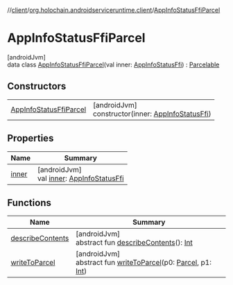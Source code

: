 //[client](../../../index.md)/[org.holochain.androidserviceruntime.client](../index.md)/[AppInfoStatusFfiParcel](index.md)

# AppInfoStatusFfiParcel

[androidJvm]\
data class [AppInfoStatusFfiParcel](index.md)(val inner: [AppInfoStatusFfi](../-app-info-status-ffi/index.md)) : [Parcelable](https://developer.android.com/reference/kotlin/android/os/Parcelable.html)

## Constructors

| | |
|---|---|
| [AppInfoStatusFfiParcel](-app-info-status-ffi-parcel.md) | [androidJvm]<br>constructor(inner: [AppInfoStatusFfi](../-app-info-status-ffi/index.md)) |

## Properties

| Name | Summary |
|---|---|
| [inner](inner.md) | [androidJvm]<br>val [inner](inner.md): [AppInfoStatusFfi](../-app-info-status-ffi/index.md) |

## Functions

| Name | Summary |
|---|---|
| [describeContents](../-runtime-network-config-ffi-parcel/index.md#-1578325224%2FFunctions%2F275946699) | [androidJvm]<br>abstract fun [describeContents](../-runtime-network-config-ffi-parcel/index.md#-1578325224%2FFunctions%2F275946699)(): [Int](https://kotlinlang.org/api/core/kotlin-stdlib/kotlin/-int/index.html) |
| [writeToParcel](../-runtime-network-config-ffi-parcel/index.md#-1754457655%2FFunctions%2F275946699) | [androidJvm]<br>abstract fun [writeToParcel](../-runtime-network-config-ffi-parcel/index.md#-1754457655%2FFunctions%2F275946699)(p0: [Parcel](https://developer.android.com/reference/kotlin/android/os/Parcel.html), p1: [Int](https://kotlinlang.org/api/core/kotlin-stdlib/kotlin/-int/index.html)) |